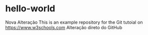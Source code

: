 ﻿# hello-world
Nova Alteração
This is an example repository for the Git tutoial on https://www.w3schools.com
Alteração direto do GitHub
